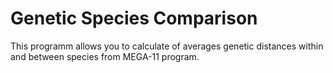 # Genetic Species Comparison

This programm allows you to calculate of averages genetic distances within and between species from MEGA-11 program.
